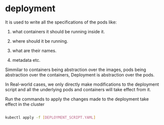 # deployment

It is used to write all the specifications of the pods like:

1. what containers it should be running inside it.

2. where should it be running.

3. what are their names.

4. metadata etc. 

Simmilar to containers being abstraction over the images, pods being abstraction over the containers, Deployment is abstraction over the pods.

In Real-world cases, we only directly make modifications to the deployment script and all the underlying pods and containers will take effect from it.

Run the commands to apply the changes made to the deployment take effect in the cluster
 
 ```bash
 
 kubectl apply -f [DEPLOYMENT_SCRIPT.YAML]
 
 ```
